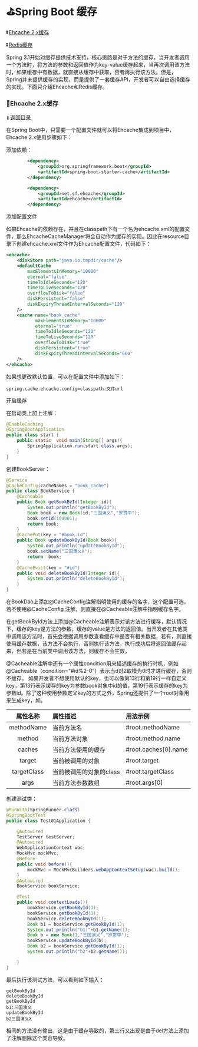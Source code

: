 # :golf:Spring Boot 缓存  #

<b id="t"></b>

:arrow_double_down:[Ehcache 2.x缓存](#a1)

:arrow_double_down:[Redis缓存](#a2)

Spring 3.1开始对缓存提供技术支持，核心思路是对于方法的缓存，当开发者调用一个方法时，将方法的参数和返回值作为key-value缓存起来，当再次调用该方法时，如果缓存中有数据，就直接从缓存中获取，否者再执行该方法。但是，Spring并未提供缓存的实现，而是提供了一套缓存API，开发者可以自由选择缓存的实现。下面只介绍Ehcache和Redis缓存。


<b id="a1"></b>

### :bowling:Ehcache 2.x缓存 ###

:arrow_double_up: [返回目录](#t)

在Spring Boot中，只需要一个配置文件就可以将Ehcache集成到项目中，Ehcache 2.x使用步骤如下：

添加依赖：

```xml
        <dependency>
            <groupId>org.springframework.boot</groupId>
            <artifactId>spring-boot-starter-cache</artifactId>
        </dependency>

        <dependency>
            <groupId>net.sf.ehcache</groupId>
            <artifactId>ehcache</artifactId>
        </dependency>
```

添加配置文件

如果Ehcache的依赖存在，并且在classpath下有一个名为ehcache.xml的配置文件，那么EhcacheCacheManager将会自动作为缓存的实现。因此在resource目录下创建ehcache.xml文件作为Ehcache配置文件，代码如下：

```xml
<ehcache>
    <diskStore path="java.io.tmpdir/cache"/>
    <defaultCache
        maxElementsInMemory="10000"
        eternal="false"
        timeToIdleSeconds="120"
        timeToLiveSeconds="120"
        overflowToDisk="false"
        diskPersistent="false"
        diskExpiryThreadIntervalSeconds="120"
    />
    <cache name="book_cache"
           maxElementsInMemory="10000"
           eternal="true"
           timeToIdleSeconds="120"
           timeToLiveSeconds="120"
           overflowToDisk="true"
           diskPersistent="true"
           diskExpiryThreadIntervalSeconds="600"
    />
</ehcache>
```

如果想更改默认位置，可以在配置文件中添加如下：

```
spring.cache.ehcache.config=classpath:文件url
```

开启缓存

在启动类上加上注解：

```java
@EnableCaching
@SpringBootApplication
public class start {
    public static  void main(String[] args){
        SpringApplication.run(start.class,args);
    }
}
```

创建BookServer：

```java
@Service
@CacheConfig(cacheNames = "book_cache")
public class BookService {
    @Cacheable
    public Book getBookById(Integer id){
        System.out.println("getBookById");
        Book book = new Book(id,"三国演义","罗贯中");
        book.setId(100001);
        return book;
    }
    @CachePut(key = "#book.id")
    public Book updateBookById(Book book){
        System.out.println("updateBookById");
        book.setName("三国演义X");
        return  book;
    }
    @CacheEvict(key = "#id")
    public void deleteBookById(Integer id){
        System.out.println("deleteBookById");
    }
}
```

在BookDao上添加@CacheConfig注解指明使用的缓存的名字，这个配置可选，若不使用@CacheConfig 注解，则直接在@Cacheable注解中指明缓存名字。

在getBookById方法上添加@Cacheable注解表示对该方法进行缓存，默认情况下，缓存的key是方法的参数，缓存的value是方法的返回值。当开发者在其他类中调用该方法时，首先会根据调用参数查看缓存中是否有相关数据，若有，则直接使用缓存数据，该方法不会执行，否则执行该方法，执行成功后将返回值缓存起来，但若是在当前类中调用该方法，则缓存不会生效。

@Cacheable注解中还有一个属性condition用来描述缓存的执行时机，例如@Cacheable（condition="#id%2-0”）表示当d对2取模为0时才进行缓存，否则不缓存。
如果开发者不想使用默认的key，也可以像第13行和第19行一样自定义key，第13行表示缓存的key为参数book对象中id的值，第19行表示缓存的key为参数id。除了这种使用参数定义key的方式之外，Spring还提供了一个root对象用来生成key，如。

|属性名称|属性描述|用法示例|
|:-:|:--|:--------------|
|methodName| 当前方法名|#root.methodName|
|method|当前方法对象|#root.method.name|
|caches|当前方法使用的缓存|#root.caches[0].name|
|target|当前被调用的对象|#root.target|
|targetClass|当前被调用的对象的class |#root.targetClass|
|args|当前方法参数数组|#root.args[0]|

创建测试类：

```java
@RunWith(SpringRunner.class)
@SpringBootTest
public class Test01Application {

    @Autowired
    TestServer testServer;
    @Autowired
    WebApplicationContext wac;
    MockMvc mockMvc;
    @Before
    public void before(){
        mockMvc = MockMvcBuilders.webAppContextSetup(wac).build();
    }
    @Autowired
    BookService bookService;

    @Test
    public void contextLoads(){
        bookService.getBookById(1);
        bookService.getBookById(1);
        bookService.deleteBookById(1);
        Book b1 = bookService.getBookById(1);
        System.out.println("b1:"+b1.getName());
        Book b = new Book(1,"三国演义","罗贯中");
        bookService.updateBookById(b);
        Book b2 = bookService.getBookById(1);
        System.out.println("b2"+b2.getName());

    }
}
```

最后执行该测试方法，可以看到如下输入：

```
getBookById
deleteBookById
getBookById
b1:三国演义
updateBookById
b2三国演义X
```

相同的方法没有输出，这是由于缓存导致的，第三行又出现是由于del方法上添加了注解删除这个类容导致。
